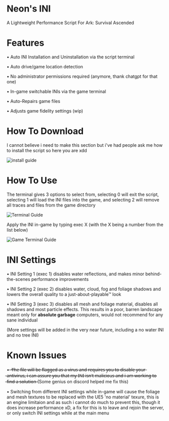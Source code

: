 # Neon's INI
A Lightweight Performance Script For Ark: Survival Ascended

# Features
• Auto INI Installation and Uninstallation via the script terminal

• Auto drive/game location detection

• No administrator permissions required (anymore, thank chatgpt for that one)

• In-game switchable INIs via the game terminal

• Auto-Repairs game files 

• Adjusts game fidelity settings (wip)

# How To Download

I cannot believe i need to make this section but i've had people ask me how to install the script so here you are xdd

![install guide](https://cdn.discordapp.com/attachments/1176941837479583756/1178774293589540917/ezgif-1-f107fbecae.gif?ex=65775e1c&is=6564e91c&hm=e75b197fb64d437caa5f269a83e731b2085c2c4985deae1a4a76152f9936aadb&)


# How To Use


The terminal gives 3 options to select from, selecting 0 will exit the script, selecting 1 will load the INI files into the game, and selecting 2 will remove all traces and files from the game directory

![Terminal Guide](https://cdn.discordapp.com/attachments/1176941837479583756/1178771569036767313/Screenshot_2023-11-26_213210.png?ex=65775b92&is=6564e692&hm=879c33c60f135c1c0696ef5ea150bd6b5ec266d47ec02437949e8473843a239e&)


Apply the INI in-game by typing exec X (with the X being a number from the list below)

![Game Terminal Guide](https://cdn.discordapp.com/attachments/1176941837479583756/1178771583184162897/Screenshot_2023-11-26_213614.png?ex=65775b95&is=6564e695&hm=d7d20be04bb166148c46456655ddf1a6ccf9894bbf9fda7237b0802edb02cc7d&)


# INI Settings

• INI Setting 1 (exec 1) disables water reflections, and makes minor behind-the-scenes performance improvements

• INI Setting 2 (exec 2) disables water, cloud, fog and foliage shadows and lowers the overall quality to a just-about-playable™ look

• INI Setting 3 (exec 3) disables all mesh and foliage material, disables all shadows and most particle effects. This results in a poor, barren landscape meant only for **absolute garbage** computers, would not recommend for any sane individual

(More settings will be added in the very near future, including a no water INI and no tree INI)


# Known Issues

• ̶ ̶T̶h̶e̶ ̶f̶i̶l̶e̶ ̶w̶i̶l̶l̶ ̶b̶e̶ ̶f̶l̶a̶g̶g̶e̶d̶ ̶a̶s̶ ̶a̶ ̶v̶i̶r̶u̶s̶ ̶a̶n̶d̶ ̶r̶e̶q̶u̶i̶r̶e̶s̶ ̶y̶o̶u̶ ̶t̶o̶ ̶d̶i̶s̶a̶b̶l̶e̶ ̶y̶o̶u̶r̶ ̶a̶n̶t̶i̶v̶i̶r̶u̶s̶,̶ ̶i̶ ̶c̶a̶n̶ ̶a̶s̶s̶u̶r̶e̶ ̶y̶o̶u̶ ̶t̶h̶a̶t̶ ̶m̶y̶ ̶I̶N̶I̶ ̶i̶s̶n̶'̶t̶ ̶m̶a̶l̶i̶c̶i̶o̶u̶s̶ ̶a̶n̶d̶ ̶i̶ ̶a̶m̶ ̶w̶o̶r̶k̶i̶n̶g̶ ̶t̶o̶ ̶f̶i̶n̶d̶ ̶a̶ ̶s̶o̶l̶u̶t̶i̶o̶n̶  (Some genius on discord helped me fix this)

• Switching from different INI settings while in-game will cause the foliage and mesh textures to be replaced with the UE5 'no material' texure, this is an engine limitaion and as such i cannot do much to prevent this, though it does increase performance xD, a fix for this is to leave and rejoin the server, or only switch INI settings while at the main menu
